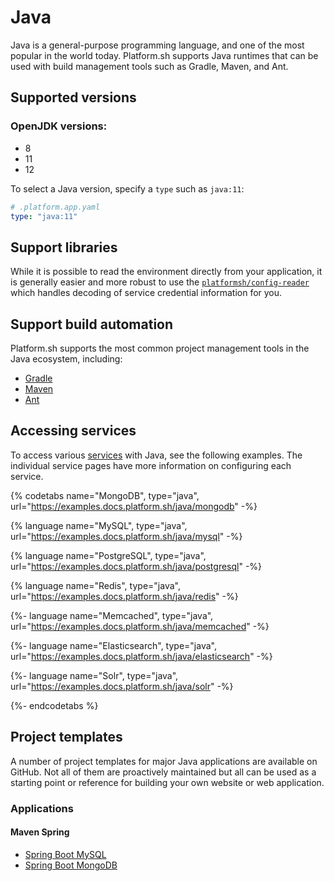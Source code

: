 # Java

Java is a general-purpose programming language, and one of the most popular in the world today. Platform.sh supports Java runtimes that can be used with build management tools such as Gradle, Maven, and Ant.


## Supported versions

### OpenJDK versions:

* 8
* 11
* 12


To select a Java version, specify a `type` such as `java:11`:

```yaml
# .platform.app.yaml
type: "java:11"
```


## Support libraries

While it is possible to read the environment directly from your application, it is generally easier and more robust to use the [`platformsh/config-reader`](https://github.com/platformsh/config-reader-java) which handles decoding of service credential information for you.

## Support build automation

Platform.sh supports the most common project management tools in the Java ecosystem, including: 

* [Gradle](https://gradle.org/)
* [Maven](https://maven.apache.org/)
* [Ant](https://ant.apache.org/)



## Accessing services

To access various [services](/configuration/services.md) with Java, see the following examples.  The individual service pages have more information on configuring each service.



{% codetabs name="MongoDB", type="java", url="https://examples.docs.platform.sh/java/mongodb" -%}

{% language name="MySQL", type="java", url="https://examples.docs.platform.sh/java/mysql" -%}

{% language name="PostgreSQL", type="java", url="https://examples.docs.platform.sh/java/postgresql" -%}

{% language name="Redis", type="java", url="https://examples.docs.platform.sh/java/redis" -%}

{%- language name="Memcached", type="java", url="https://examples.docs.platform.sh/java/memcached" -%}

{%- language name="Elasticsearch", type="java", url="https://examples.docs.platform.sh/java/elasticsearch" -%}

{%- language name="Solr", type="java", url="https://examples.docs.platform.sh/java/solr" -%}

{%- endcodetabs %}



## Project templates

A number of project templates for major Java applications are available on GitHub. Not all of them are proactively maintained but all can be used as a starting point or reference for building your own website or web application.

### Applications

#### Maven Spring
* [Spring Boot MySQL](https://github.com/platformsh/template-spring-boot-maven-mysql)
* [Spring Boot MongoDB](https://github.com/platformsh/template-spring-mvc-maven-mongodb)